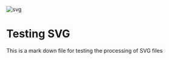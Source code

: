 <script src="https://code.jquery.com/jquery-3.2.1.min.js"></script>
<script src="/json.js"></script>
 
<div id="text"></div>

![svg](https://mfjamil.github.io/smyld-java/apps/pe/check.svg?label=Testing)

<div id="text"></div>

# Testing SVG

This is a mark down file for testing the processing of SVG files
